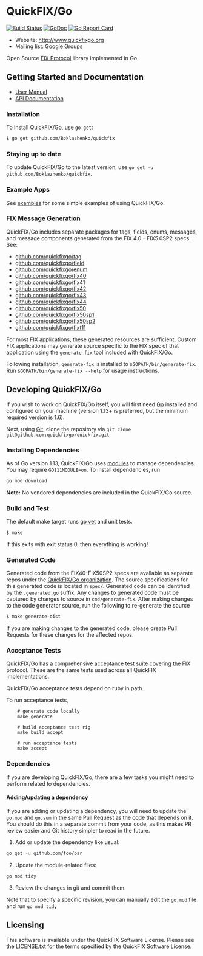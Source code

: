 QuickFIX/Go
===========

[![Build Status](https://github.com/Boklazhenko/quickfix/workflows/CI/badge.svg)](https://github.com/Boklazhenko/quickfix/actions) [![GoDoc](https://godoc.org/github.com/Boklazhenko/quickfix?status.png)](https://godoc.org/github.com/Boklazhenko/quickfix) [![Go Report Card](https://goreportcard.com/badge/github.com/Boklazhenko/quickfix)](https://goreportcard.com/report/github.com/Boklazhenko/quickfix)

- Website: http://www.quickfixgo.org
- Mailing list: [Google Groups](https://groups.google.com/forum/#!forum/quickfixgo)

Open Source [FIX Protocol](http://www.fixprotocol.org/) library implemented in Go

Getting Started and Documentation
---------------------------------

* [User Manual](http://quickfixgo.org/docs)
* [API Documentation](https://godoc.org/github.com/Boklazhenko/quickfix)

### Installation

To install QuickFIX/Go, use `go get`:

```sh
$ go get github.com/Boklazhenko/quickfix
```

### Staying up to date

To update QuickFIX/Go to the latest version, use `go get -u github.com/Boklazhenko/quickfix`.

### Example Apps

See [examples](https://github.com/quickfixgo/examples) for some simple examples of using QuickFIX/Go.

### FIX Message Generation

QuickFIX/Go includes separate packages for tags, fields, enums, messages, and message components generated from the FIX 4.0 - FIX5.0SP2 specs. See:

* [github.com/quickfixgo/tag](https://github.com/quickfixgo/tag)
* [github.com/quickfixgo/field](https://github.com/quickfixgo/field)
* [github.com/quickfixgo/enum](https://github.com/quickfixgo/enum)
* [github.com/quickfixgo/fix40](https://github.com/quickfixgo/fix40)
* [github.com/quickfixgo/fix41](https://github.com/quickfixgo/fix41)
* [github.com/quickfixgo/fix42](https://github.com/quickfixgo/fix42)
* [github.com/quickfixgo/fix43](https://github.com/quickfixgo/fix43)
* [github.com/quickfixgo/fix44](https://github.com/quickfixgo/fix44)
* [github.com/quickfixgo/fix50](https://github.com/quickfixgo/fix50)
* [github.com/quickfixgo/fix50sp1](https://github.com/quickfixgo/fix50sp1)
* [github.com/quickfixgo/fix50sp2](https://github.com/quickfixgo/fix50sp2)
* [github.com/quickfixgo/fixt11](https://github.com/quickfixgo/fixt11)

For most FIX applications, these generated resources are sufficient. Custom FIX applications may generate source specific to the FIX spec of that application using the `generate-fix` tool included with QuickFIX/Go.

Following installation, `generate-fix` is installed to `$GOPATH/bin/generate-fix`. Run `$GOPATH/bin/generate-fix --help` for usage instructions.

Developing QuickFIX/Go
----------------------

If you wish to work on QuickFIX/Go itself, you will first need [Go](http://www.golang.org) installed and configured on your machine (version 1.13+ is preferred, but the minimum required version is 1.6). 

Next, using [Git](https://git-scm.com/), clone the repository via `git clone git@github.com:quickfixgo/quickfix.git`

### Installing Dependencies

As of Go version 1.13, QuickFIX/Go uses [modules](https://github.com/golang/go/wiki/Modules) to manage dependencies. You may require `GO111MODULE=on`. To install dependencies, run 

```sh
go mod download
```

**Note:** No vendored dependencies are included in the QuickFIX/Go source.

### Build and Test

The default make target runs [go vet](https://godoc.org/golang.org/x/tools/cmd/vet) and unit tests.

```sh
$ make
```

If this exits with exit status 0, then everything is working!

### Generated Code

Generated code from the FIX40-FIX50SP2 specs are available as separate repos under the [QuickFIX/Go organization](https://github.com/quickfixgo).  The source specifications for this generated code is located in `spec/`.  Generated code can be identified by the `.generated.go` suffix.  Any changes to generated code must be captured by changes to source in `cmd/generate-fix`.  After making changes to the code generator source, run the following to re-generate the source

```sh
$ make generate-dist
```

If you are making changes to the generated code, please create Pull Requests for these changes for the affected repos.

### Acceptance Tests

QuickFIX/Go has a comprehensive acceptance test suite covering the FIX protocol.  These are the same tests used across all QuickFIX implementations.

QuickFIX/Go acceptance tests depend on ruby in path.

To run acceptance tests,

        # generate code locally
        make generate

		# build acceptance test rig
		make build_accept

		# run acceptance tests
		make accept

### Dependencies

If you are developing QuickFIX/Go, there are a few tasks you might need to perform related to dependencies.

#### Adding/updating a dependency

If you are adding or updating a dependency, you will need to update the `go.mod` and `go.sum` in the same Pull Request as the code that depends on it. You should do this in a separate commit from your code, as this makes PR review easier and Git history simpler to read in the future. 

1. Add or update the dependency like usual:
```sh
go get -u github.com/foo/bar
```
2. Update the module-related files:
```sh
go mod tidy
```
3. Review the changes in git and commit them.

Note that to specify a specific revision, you can manually edit the `go.mod` file and run `go mod tidy`

Licensing
---------

This software is available under the QuickFIX Software License. Please see the [LICENSE.txt](https://github.com/Boklazhenko/quickfix/blob/master/LICENSE.txt) for the terms specified by the QuickFIX Software License.
